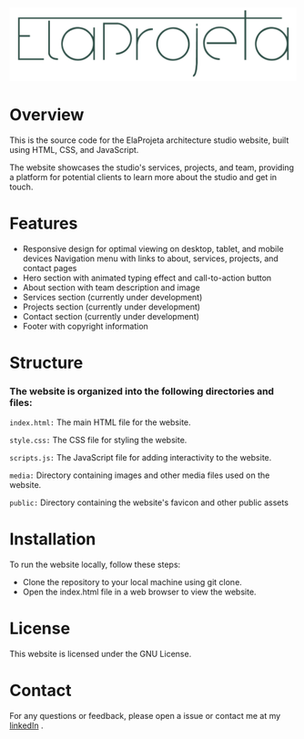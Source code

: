 <p align="center">
  <img src="./public/logo.png" />
</p>

# Overview
This is the source code for the ElaProjeta architecture studio website, built using HTML, CSS, and JavaScript. 

The website showcases the studio's services, projects, and team, providing a platform for potential clients to learn more about the studio and get in touch.

# Features
- Responsive design for optimal viewing on desktop, tablet, and mobile devices
Navigation menu with links to about, services, projects, and contact pages
- Hero section with animated typing effect and call-to-action button
- About section with team description and image
- Services section (currently under development)
- Projects section (currently under development)
- Contact section (currently under development)
- Footer with copyright information

# Structure
### The website is organized into the following directories and files:

`index.html:` The main HTML file for the website.

`style.css:` The CSS file for styling the website.

`scripts.js:` The JavaScript file for adding interactivity to the website.

`media:` Directory containing images and other media files used on the website.

`public:` Directory containing the website's favicon and other public assets

# Installation
To run the website locally, follow these steps:

- Clone the repository to your local machine using git clone.
- Open the index.html file in a web browser to view the website.

# License
This website is licensed under the GNU License.

# Contact
For any questions or feedback, please open a issue or contact me at my [linkedIn](https://www.linkedin.com/in/renandfaria/) .